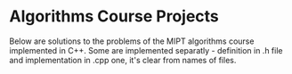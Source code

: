 # Algorithms Course Projects
Below are solutions to the problems of the MIPT algorithms course implemented in C++. Some are implemented separatly - definition in .h file and implementation in .cpp one, it's clear from names of files.
